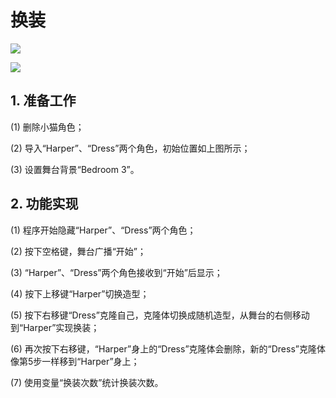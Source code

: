 ﻿
# 换装

![](https://img-blog.csdnimg.cn/e25abd62b5f4461b9134da9304254bda.png)

![](https://img-blog.csdnimg.cn/d990db3433e94ce28755b7a0ffb2f587.png)


## 1. 准备工作

(1) 删除小猫角色；

(2) 导入“Harper”、“Dress”两个角色，初始位置如上图所示；

(3) 设置舞台背景“Bedroom 3”。


## 2. 功能实现

(1) 程序开始隐藏“Harper”、“Dress”两个角色；

(2) 按下空格键，舞台广播“开始”；

(3) “Harper”、“Dress”两个角色接收到“开始”后显示；

(4) 按下上移键“Harper”切换造型；

(5) 按下右移键“Dress”克隆自己，克隆体切换成随机造型，从舞台的右侧移动到“Harper”实现换装；

(6) 再次按下右移键，“Harper”身上的“Dress”克隆体会删除，新的“Dress”克隆体像第5步一样移到“Harper”身上；

(7) 使用变量“换装次数”统计换装次数。